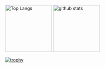 <p align="left"> 
  <img alt="Top Langs" height="150px" src="https://github-readme-stats.vercel.app/api/top-langs/?username=yamato0211&layout=compact&show_icons=true&theme=dark&hide=html,ruby" />
  <img alt="github stats" height="150px" src="https://github-readme-stats.vercel.app/api?username=yamato0211&theme=dark&show_icons=ture" />
</p>

[![trophy](https://github-profile-trophy.vercel.app/?username=yamato0211&theme=onedark&column=7
)](https://github.com/ryo-ma/github-profile-trophy)
